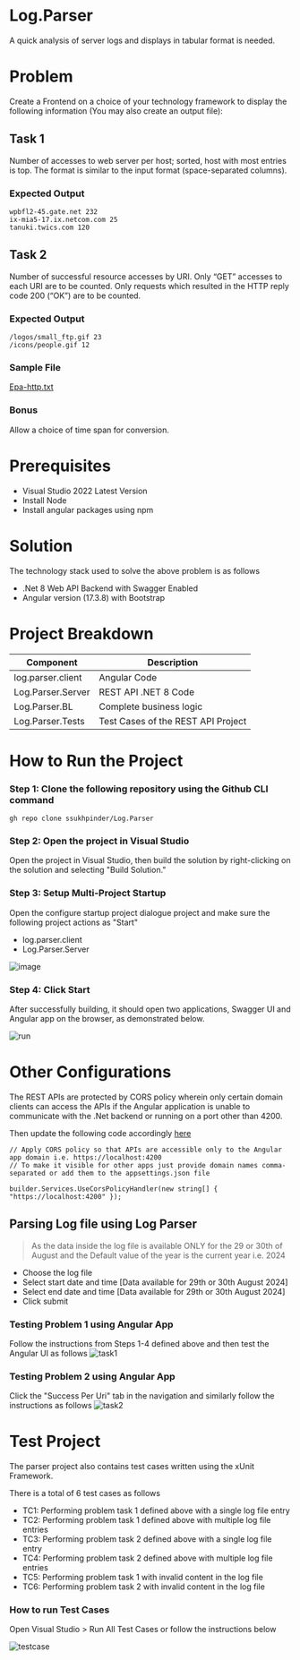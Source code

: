 # Log.Parser
A quick analysis of server logs and displays in tabular format is needed.

# Problem
Create a Frontend on a choice of your technology framework to display the following information (You may also create an output file):

## Task 1
Number of accesses to web server per host; sorted, host with most entries is top. The format is similar to the input format (space-separated columns).

### Expected Output
```
wpbfl2-45.gate.net 232
ix-mia5-17.ix.netcom.com 25
tanuki.twics.com 120
```

## Task 2
Number of successful resource accesses by URI. Only “GET” accesses to each URI are to be counted. Only requests which resulted in the HTTP reply code 200 (“OK”) are to be counted.

### Expected Output
```
/logos/small_ftp.gif 23
/icons/people.gif 12
```

### Sample File
[Epa-http.txt](https://github.com/ssukhpinder/Log.Parser/blob/main/Log.Parser.Server/epa-http.txt)

### Bonus
Allow a choice of time span for conversion.

# Prerequisites
- Visual Studio 2022 Latest Version
- Install Node
- Install angular packages using npm

# Solution
The technology stack used to solve the above problem is as follows
- .Net 8 Web API Backend with Swagger Enabled
- Angular version (17.3.8) with Bootstrap

# Project Breakdown
| Component          | Description                      |
| ------------------ | -------------------------------- |
| log.parser.client  | Angular Code                     |
| Log.Parser.Server  | REST API .NET 8 Code             |
| Log.Parser.BL      | Complete business logic          |
| Log.Parser.Tests   | Test Cases of the REST API Project|

# How to Run the Project
### Step 1: Clone the following repository using the Github CLI command
```
gh repo clone ssukhpinder/Log.Parser
```

### Step 2: Open the project in Visual Studio
Open the project in Visual Studio, then build the solution by right-clicking on the solution and selecting "Build Solution."

### Step 3: Setup Multi-Project Startup
Open the configure startup project dialogue project and make sure the following project actions as "Start"

- log.parser.client
- Log.Parser.Server

![image](https://github.com/user-attachments/assets/18ab74c8-225c-4916-9af3-9d23b35e678a)

### Step 4: Click Start
After successfully building, it should open two applications, Swagger UI and Angular app on the browser, as demonstrated below.

![run](https://github.com/user-attachments/assets/0a0ced24-182b-46cd-a33d-721904e3ff33)

# Other Configurations
The REST APIs are protected by CORS policy wherein only certain domain clients can access the APIs if the Angular application is unable to communicate with the .Net backend or running on a port other than 4200.

Then update the following code accordingly [here](https://github.com/ssukhpinder/Log.Parser/blob/main/Log.Parser.Server/Program.cs)

```
// Apply CORS policy so that APIs are accessible only to the Angular app domain i.e. https://localhost:4200
// To make it visible for other apps just provide domain names comma-separated or add them to the appsettings.json file

builder.Services.UseCorsPolicyHandler(new string[] { "https://localhost:4200" });
```

## Parsing Log file using Log Parser
> As the data inside the log file is available ONLY for the 29 or 30th of August and the Default value of the year is the current year i.e. 2024

- Choose the log file
- Select start date and time [Data available for 29th or 30th August 2024]
- Select end date and time [Data available for 29th or 30th August 2024]
- Click submit

### Testing Problem 1 using Angular App
Follow the instructions from Steps 1-4 defined above and then test the Angular UI as follows
![task1](https://github.com/user-attachments/assets/0fd91a19-908f-4421-840d-f3baee764b90)

### Testing Problem 2 using Angular App
Click the "Success Per Uri" tab in the navigation and similarly follow the instructions as follows
![task2](https://github.com/user-attachments/assets/c9b4e467-5994-420c-b57a-533afc866e69)


# Test Project
The parser project also contains test cases written using the xUnit Framework.

There is a total of 6 test cases as follows
- TC1: Performing problem task 1 defined above with a single log file entry
- TC2: Performing problem task 1 defined above with multiple log file entries
- TC3: Performing problem task 2 defined above with a single log file entry
- TC4: Performing problem task 2 defined above with multiple log file entries
- TC5: Performing problem task 1 with invalid content in the log file
- TC6: Performing problem task 2 with invalid content in the log file

### How to run Test Cases
Open Visual Studio > Run All Test Cases or follow the instructions below

![testcase](https://github.com/user-attachments/assets/b10666ff-ea82-4f11-b5e0-292e6370a526)



